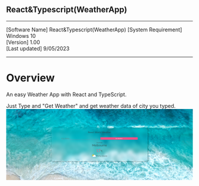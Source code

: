 ## React&Typescript(WeatherApp)
----------------------------------------

[Software Name] React&Typescript(WeatherApp) 
[System Requirement] Windows 10  
[Version] 1.00  
[Last updated] 9/05/2023

----------------------------------------

# Overview
An easy Weather App with React and TypeScript.

Just Type and "Get Weather" and get weather data of city you typed.
![WeatherApp image](images/image230512_155116.png)